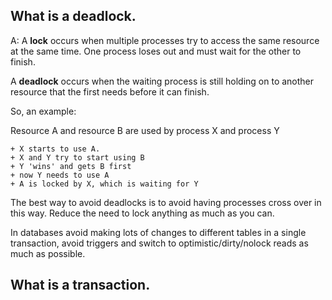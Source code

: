 ## What is a deadlock.

A: A **lock** occurs when multiple processes try to access the same resource at the same time.
   One process loses out and must wait for the other to finish.

   A **deadlock** occurs when the waiting process is still holding on to another resource that the first needs before it can finish.

   So, an example:

   Resource A and resource B are used by process X and process Y

   	+ X starts to use A.
   	+ X and Y try to start using B
   	+ Y 'wins' and gets B first
   	+ now Y needs to use A
   	+ A is locked by X, which is waiting for Y

   The best way to avoid deadlocks is to avoid having processes cross over in this way. Reduce the need to lock anything as much as you can.

   In databases avoid making lots of changes to different tables in a single transaction, avoid triggers and switch to optimistic/dirty/nolock reads as much as possible.

## What is a transaction.
